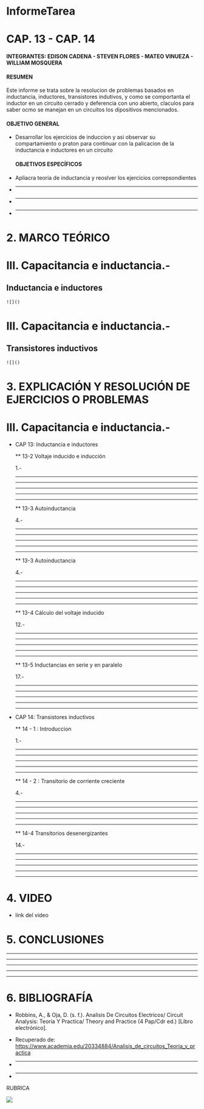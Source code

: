 # InformeTarea

# CAP. 13 - CAP. 14

#### INTEGRANTES: EDISON CADENA - STEVEN FLORES - MATEO VINUEZA - WILLIAM MOSQUERA

#### RESUMEN

Este informe se trata sobre la resolucion de problemas basados en inductancia, inductores, transistores indutivos, y como se comportanta el inductor en un circuito cerrado y deferencia con uno abierto, claculos para saber ocmo se manejan en un circuitos los dipositivos mencionados.  

 #### OBJETIVO GENERAL
* Desarrollar los ejercicios de induccion y asi observar su compartamiento o praton para continuar con la palicacion de la inductancia e inductores en un circuito                                                                                                                                                                                 
 
  #### OBJETIVOS ESPECÍFICOS

* Apliacra teoria de inductancia y reoslver los ejercicios correpsondientes

* ----------------------------------

* --------------------------------

* ------------------------------

# 2. MARCO TEÓRICO

# III. Capacitancia e inductancia.-

  ## Inductancia e inductores

    ![]()

# III. Capacitancia e inductancia.-

  ## Transistores inductivos

    ![]()
    

# 3. EXPLICACIÓN Y RESOLUCIÓN DE EJERCICIOS O PROBLEMAS
  
  # III. Capacitancia e inductancia.-
  
   * CAP 13: Inductancia e inductores
   
     ** 13-2 Voltaje inducido e inducción
      
      1.-
      
       -----------------------
       -----------------------
       --------------------------
       ------------------------
       -----------------------
       
       ** 13-3 Autoinductancia
      
      4.-
      
       -----------------------
       -----------------------
       --------------------------
       ------------------------
       -----------------------
       
       ** 13-3 Autoinductancia
      
      4.-
      
       -----------------------
       -----------------------
       --------------------------
       ------------------------
       -----------------------
       
       ** 13-4 Cálculo del voltaje inducido
       
       12.-
      
       -----------------------
       -----------------------
       --------------------------
       ------------------------
       -----------------------
       
       ** 13-5 Inductancias en serie y en paralelo
       
       17.-
       
       -----------------------
       -----------------------
       --------------------------
       ------------------------
       -----------------------
       
       
       
  
   * CAP 14: Transistores inductivos
   
      ** 14 - 1 : Introduccion
      
      1.-
      
      ------------------------------
      ------------------------------
      ------------------------------
      ------------------------------
      -------------------------------
      
      ** 14 - 2 : Transitorio de corriente creciente
      
      4.-
      
      ------------------------------
      ------------------------------
      ------------------------------
      ------------------------------
      -------------------------------
      
      ** 14-4 Transitorios desenergizantes
      
      14.-
      
      ------------------------------
      ------------------------------
      ------------------------------
      ------------------------------
      -------------------------------
      
 # 4. VIDEO

  * link del video
  
 # 5. CONCLUSIONES
 
  -------------------------------------
  -------------------------------------
  ------------------------------------
  ---------------------------------
  -----------------------------------
  
 # 6. BIBLIOGRAFÍA


* Robbins, A., & Oja, D. (s. f.). Analisis De Circuitos Electricos/ Circuit Analysis: Teoria Y Practica/ Theory and Practice (4 Pap/Cdr ed.) [Libro electrónico]. 

* Recuperado de: https://www.academia.edu/20334884/Analisis_de_circuitos_Teoria_y_practica

* -------------------------------------------------

* --------------------------------------------------


RUBRICA

![](https://github.com/doalulema/InformeTarea/blob/main/Tarea.png)

      
  
  


